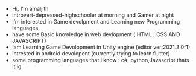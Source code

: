 - Hi, I’m amaljith
- introvert-depressed-highschooler at morning and Gamer at night 
- I’m interested in Game devolpment and Learning new Programming languages
- have some Basic knowledge in web devlopment ( HTML , CSS AND JAVASCRIPT)
- Iam Learning Game Devolopment in Unity engine (editor ver:2021.3.0f1)
- intrested in android devolopent (currently trying to learn flutter)
- some programming languages that i know : c#, python,Javascript
thats it ig


